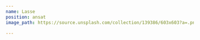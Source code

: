 ```yaml
---
name: Lasse 
position: ansat
image_path: https://source.unsplash.com/collection/139386/603x603?a=.png

---
```

